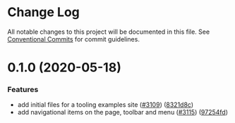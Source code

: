 # Change Log

All notable changes to this project will be documented in this file.
See [Conventional Commits](https://conventionalcommits.org) for commit guidelines.

# 0.1.0 (2020-05-18)


### Features

* add initial files for a tooling examples site ([#3109](https://github.com/Microsoft/fast-dna/issues/3109)) ([8321d8c](https://github.com/Microsoft/fast-dna/commit/8321d8c4e7219d322f2218e426c0a37b125e8484))
* add navigational items on the page, toolbar and menu ([#3115](https://github.com/Microsoft/fast-dna/issues/3115)) ([97254fd](https://github.com/Microsoft/fast-dna/commit/97254fdf67213ebf7af4faa67f786b09c4273139))
